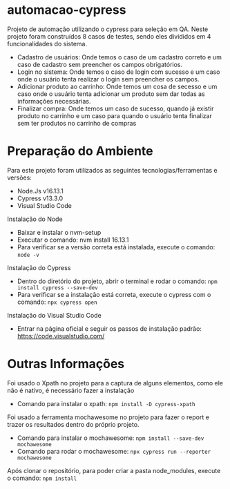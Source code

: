 # automacao-cypress
Projeto de automação utilizando o cypress para seleção em QA.
Neste projeto foram construídos 8 casos de testes, sendo eles divididos em 4 funcionalidades do sistema.
- Cadastro de usuários: Onde temos o caso de um cadastro correto e um caso de cadastro sem preencher os campos obrigatórios.
- Login no sistema: Onde temos o caso de login com sucesso e um caso onde o usuário tenta realizar o login sem preencher os campos.
- Adicionar produto ao carrinho: Onde temos um cosa de secesso e um caso onde o usuário tenta adicionar um produto sem dar todas as informações necessárias.
- Finalizar compra: Onde temos um caso de sucesso, quando já existir produto no carrinho e um caso para quando o usuário tenta finalizar sem ter produtos no carrinho de compras

# Preparação do Ambiente
Para este projeto foram utilizados as seguintes tecnologias/ferramentas e versões:
- Node.Js v16.13.1
- Cypress v13.3.0
- Visual Studio Code

Instalação do Node
- Baixar e instalar o nvm-setup
- Executar o comando: nvm install 16.13.1
- Para verificar se a versão correta está instalada, execute o comando: `node -v`

Instalação do Cypress
- Dentro do diretório do projeto, abrir o terminal e rodar o comando: `npm install cypress --save-dev`
- Para verificar se a instalação está correta, execute o cypress com o comando: `npx cypress open`

Instalação do Visual Studio Code
- Entrar na página oficial e seguir os passos de instalação padrão: https://code.visualstudio.com/

# Outras Informações

Foi usado o Xpath no projeto para a captura de alguns elementos, como ele não é nativo, é necessário fazer a instalação
- Comando para instalar o xpath: `npm install -D cypress-xpath`

Foi usado a ferramenta mochawesome no projeto para fazer o report e trazer os resultados dentro do próprio projeto.
- Comando para instalar o mochawesome: `npm install --save-dev mochawesome`
- Comando para rodar o mochawesome: `npx cypress run --reporter mochawesome`

Após clonar o repositório, para poder criar a pasta node_modules, execute o comando: `npm install`
